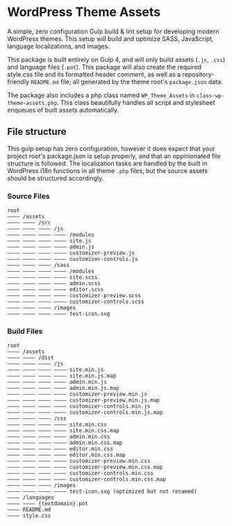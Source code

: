 # WordPress Theme Assets

A simple, zero configuration Gulp build &amp; lint setup for developing modern WordPress themes. This setup will build and optimize SASS, JavaScript, language localizations, and images. 

This package is built entirely on Gulp 4, and will only build assets (`.js`, `.css`) and language files (`.pot`). This package will also create the required style.css file and its formatted header comment, as well as a repository-friendly `README.md` file; all generated by the theme root's `package.json` data.

The package also includes a php class named `WP_Theme_Assets` in `class-wp-theme-assets.php`. This class beautifully handles all script and stylesheet enqueues of built assets automatically. 

## File structure

This gulp setup has zero configuration, however it does expect that your project root's package.json is setup properly, and that an oppinionated file structure is followed. The localization tasks are handled by the built in WordPress i18n functions in all theme `.php` files, but the source assets should be structured accordingly.

### Source Files

```
root
―――― /assets
―――― ―――― /src
―――― ―――― ―――― /js
―――― ―――― ―――― ―――― /modules
―――― ―――― ―――― ―――― site.js
―――― ―――― ―――― ―――― admin.js
―――― ―――― ―――― ―――― customizer-preview.js
―――― ―――― ―――― ―――― customizer-controls.js
―――― ―――― ―――― /sass
―――― ―――― ―――― ―――― /modules
―――― ―――― ―――― ―――― site.scss
―――― ―――― ―――― ―――― admin.scss
―――― ―――― ―――― ―――― editor.scss
―――― ―――― ―――― ―――― customizer-preview.scss
―――― ―――― ―――― ―――― customizer-controls.scss
―――― ―――― ―――― /images
―――― ―――― ―――― ―――― test-icon.svg
```

### Build Files

```
root
―――― /assets
―――― ―――― /dist
―――― ―――― ―――― /js
―――― ―――― ―――― ―――― site.min.js
―――― ―――― ―――― ―――― site.min.js.map
―――― ―――― ―――― ―――― admin.min.js
―――― ―――― ―――― ―――― admin.min.js.map
―――― ―――― ―――― ―――― customizer-preview.min.js
―――― ―――― ―――― ―――― customizer-preview.min.js.map
―――― ―――― ―――― ―――― customizer-controls.min.js
―――― ―――― ―――― ―――― customizer-controls.min.js.map
―――― ―――― ―――― /css
―――― ―――― ―――― ―――― site.min.css
―――― ―――― ―――― ―――― site.min.css.map
―――― ―――― ―――― ―――― admin.min.css
―――― ―――― ―――― ―――― admin.min.css.map
―――― ―――― ―――― ―――― editor.min.css
―――― ―――― ―――― ―――― editor.min.css.map
―――― ―――― ―――― ―――― customizer-preview.min.css
―――― ―――― ―――― ―――― customizer-preview.min.css.map
―――― ―――― ―――― ―――― customizer-controls.min.css
―――― ―――― ―――― ―――― customizer-controls.min.css.map
―――― ―――― ―――― /images
―――― ―――― ―――― ―――― test-icon.svg (optimized but not renamed)
―――― /languages
―――― ―――― {textdomain}.pot
―――― README.md
―――― style.css
```
